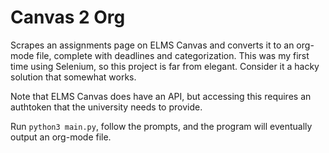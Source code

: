 # Canvas 2 Org

Scrapes an assignments page on ELMS Canvas and converts it to an org-mode file, complete with deadlines and categorization. This
was my first time using Selenium, so this project is far from elegant. Consider it a hacky solution that somewhat works.

Note that ELMS Canvas does have an API, but accessing this requires an authtoken that the university needs to provide.

Run `python3 main.py`, follow the prompts, and the program will eventually output an org-mode file.
